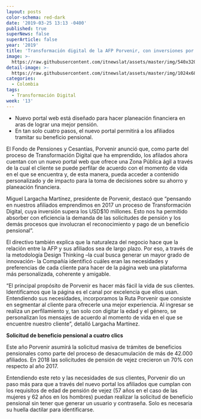 ```yaml
---
layout: posts
color-schema: red-dark
date: '2019-03-25 13:13 -0400'
published: true
superNews: false
superArticle: false
year: '2019'
title: 'Transformación digital de la AFP Porvenir, con inversiones por USD$10 millones'
image: >-
  https://raw.githubusercontent.com/itnewslat/assets/master/img/540x320/TransformacionDigital-p.jpg
detail-image: >-
  https://raw.githubusercontent.com/itnewslat/assets/master/img/1024x680/TransformacionDigital-g.jpg
categories:
  - Colombia
tags:
  - Transformación Digital
week: '13'
---
```

- Nuevo portal web está diseñado para hacer planeación financiera en aras de lograr una mejor pensión.   
- En tan solo cuatro pasos, el nuevo portal permitirá a los afiliados tramitar su beneficio pensional.

El Fondo de Pensiones y Cesantías, Porvenir anunció que, como parte del proceso de Transformación Digital que ha emprendido, los afilados ahora cuentan con un nuevo portal web que ofrece una Zona Pública ágil a través de la cual el cliente se puede perfilar de acuerdo con el momento de vida en el que se encuentra y, de esta manera, pueda acceder a contenido personalizado y de impacto para la toma de decisiones sobre su ahorro y planeación financiera.

Miguel Largacha Martínez, presidente de Porvenir, destacó que “pensando en nuestros afiliados emprendimos en 2017 un proceso de Transformación Digital, cuya inversión supera los USD$10 millones. Esto nos ha permitido absorber con eficiencia la demanda de las solicitudes de pensión y los demás procesos que involucran el reconocimiento y pago de un beneficio pensional”.

El directivo también explica que la naturaleza del negocio hace que la relación entre la AFP y sus afiliados sea de largo plazo. Por eso, a través de la metodología Design Thinking –la cual busca generar un mayor grado de innovación- la Compañía identificó cuáles eran las necesidades y preferencias de cada cliente para hacer de la página web una plataforma más personalizada, coherente y amigable.

“El principal propósito de Porvenir es hacer más fácil la vida de sus clientes. Identificamos que la página es el canal por excelencia que ellos usan. Entendiendo sus necesidades, incorporamos la Ruta Porvenir que consiste en segmentar al cliente para ofrecerle una mejor experiencia. Al ingresar se realiza un perfilamiento y, tan solo con digitar la edad y el género, se personalizan los mensajes de acuerdo al momento de vida en el que se encuentre nuestro cliente”, detalló Largacha Martínez.

**Solicitud de beneficio pensional a cuatro clics**

Este año Porvenir asumirá la solicitud masiva de trámites de beneficios pensionales como parte del proceso de desacumulación de más de 42.000 afiliados. En 2018 las solicitudes de pensión de vejez crecieron un 70% con respecto al año 2017.

Entendiendo este reto y las necesidades de sus clientes, Porvenir dio un paso más para que a través del nuevo portal los afiliados que cumplan con los requisitos de edad de pensión de vejez (57 años en el caso de las mujeres y 62 años en los hombres) puedan realizar la solicitud de beneficio pensional sin tener que generar un usuario y contraseña. Solo es necesaria su huella dactilar para identificarse.